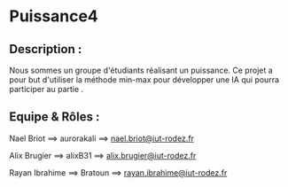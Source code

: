 # Puissance4

## Description : 

Nous sommes un groupe d'étudiants réalisant un puissance.
Ce projet a pour but d'utiliser la méthode min-max pour développer une IA qui pourra participer au partie .

## Equipe & Rôles : 

Nael Briot       ==> aurorakali ==> nael.briot@iut-rodez.fr

Alix Brugier     ==> alixB31  ==> alix.brugier@iut-rodez.fr

Rayan Ibrahime   ==> Bratoun  ==> rayan.ibrahime@iut-rodez.fr

